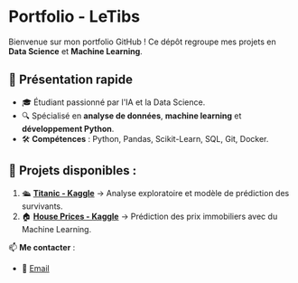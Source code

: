 # Portfolio - LeTibs

Bienvenue sur mon portfolio GitHub ! Ce dépôt regroupe mes projets en **Data Science** et **Machine Learning**.

## 📌 Présentation rapide
- 🎓 Étudiant passionné par l'IA et la Data Science.
- 🔍 Spécialisé en **analyse de données**, **machine learning** et **développement Python**.
- 🛠️ **Compétences** : Python, Pandas, Scikit-Learn, SQL, Git, Docker.

## 📂 Projets disponibles :
1. 🛳️ **[Titanic - Kaggle](.projets/Titanic/README.md)** → Analyse exploratoire et modèle de prédiction des survivants.
2. 🏠 **[House Prices - Kaggle](./Projets/HousePriceCalifornie/README.md)** → Prédiction des prix immobiliers avec du Machine Learning.

📫 **Me contacter** :
- 📧 [Email](mailto:thibaultcolin.ent@gmail.com)

